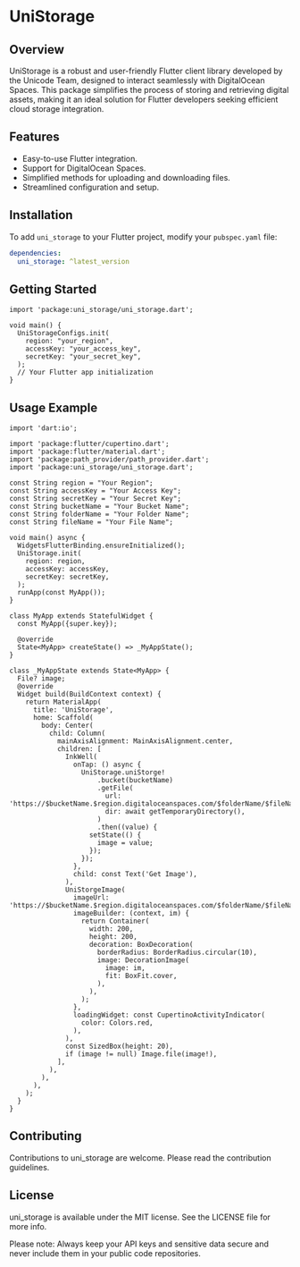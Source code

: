# UniStorage

## Overview

UniStorage is a robust and user-friendly Flutter client library developed by the Unicode Team, designed to interact seamlessly with DigitalOcean Spaces. This package simplifies the process of storing and retrieving digital assets, making it an ideal solution for Flutter developers seeking efficient cloud storage integration.

## Features

- Easy-to-use Flutter integration.
- Support for DigitalOcean Spaces.
- Simplified methods for uploading and downloading files.
- Streamlined configuration and setup.

## Installation

To add `uni_storage` to your Flutter project, modify your `pubspec.yaml` file:

```yaml
dependencies:
  uni_storage: ^latest_version
```

## Getting Started

```
import 'package:uni_storage/uni_storage.dart';

void main() {
  UniStorageConfigs.init(
    region: "your_region",
    accessKey: "your_access_key",
    secretKey: "your_secret_key",
  );
  // Your Flutter app initialization
}
```

## Usage Example

```
import 'dart:io';

import 'package:flutter/cupertino.dart';
import 'package:flutter/material.dart';
import 'package:path_provider/path_provider.dart';
import 'package:uni_storage/uni_storage.dart';

const String region = "Your Region";
const String accessKey = "Your Access Key";
const String secretKey = "Your Secret Key";
const String bucketName = "Your Bucket Name";
const String folderName = "Your Folder Name";
const String fileName = "Your File Name";

void main() async {
  WidgetsFlutterBinding.ensureInitialized();
  UniStorage.init(
    region: region,
    accessKey: accessKey,
    secretKey: secretKey,
  );
  runApp(const MyApp());
}

class MyApp extends StatefulWidget {
  const MyApp({super.key});

  @override
  State<MyApp> createState() => _MyAppState();
}

class _MyAppState extends State<MyApp> {
  File? image;
  @override
  Widget build(BuildContext context) {
    return MaterialApp(
      title: 'UniStorage',
      home: Scaffold(
        body: Center(
          child: Column(
            mainAxisAlignment: MainAxisAlignment.center,
            children: [
              InkWell(
                onTap: () async {
                  UniStorage.uniStorge!
                      .bucket(bucketName)
                      .getFile(
                        url: 'https://$bucketName.$region.digitaloceanspaces.com/$folderName/$fileName',
                        dir: await getTemporaryDirectory(),
                      )
                      .then((value) {
                    setState(() {
                      image = value;
                    });
                  });
                },
                child: const Text('Get Image'),
              ),
              UniStorgeImage(
                imageUrl: 'https://$bucketName.$region.digitaloceanspaces.com/$folderName/$fileName',
                imageBuilder: (context, im) {
                  return Container(
                    width: 200,
                    height: 200,
                    decoration: BoxDecoration(
                      borderRadius: BorderRadius.circular(10),
                      image: DecorationImage(
                        image: im,
                        fit: BoxFit.cover,
                      ),
                    ),
                  );
                },
                loadingWidget: const CupertinoActivityIndicator(
                  color: Colors.red,
                ),
              ),
              const SizedBox(height: 20),
              if (image != null) Image.file(image!),
            ],
          ),
        ),
      ),
    );
  }
}
```

## Contributing

Contributions to uni_storage are welcome. Please read the contribution guidelines.

## License

uni_storage is available under the MIT license. See the LICENSE file for more info.

Please note: Always keep your API keys and sensitive data secure and never include them in your public code repositories.

